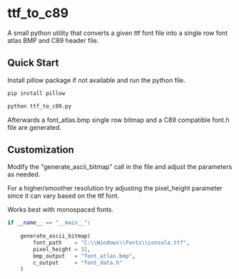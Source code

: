 # ttf_to_c89
A small python utility that converts a given ttf font file into a single row font atlas BMP and C89 header file.

## Quick Start

Install pillow package if not available and run the python file.

```sh
pip install pillow

python ttf_to_c89.py
```

Afterwards a font_atlas.bmp single row bitmap and a C89 compatible font.h file are generated.

## Customization

Modify the "generate_ascii_bitmap" call in the file and adjust the parameters as needed.

For a higher/smoother resolution try adjusting the pixel_height parameter since it can vary based on the ttf font.

Works best with monospaced fonts.

```python
if __name__ == "__main__":
    
    generate_ascii_bitmap(
        font_path    = "C:\\Windows\\Fonts\\consola.ttf", 
        pixel_height = 32,
        bmp_output   = "font_atlas.bmp", 
        c_output     = "font_data.h"
    )
```
